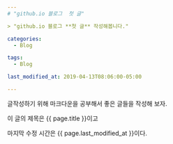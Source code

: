 ```yaml
---
# "github.io 블로그  첫 글"

> "github.io 블로그 **첫 글** 작성해봅니다."

categories:
  - Blog

tags:
  - Blog

last_modified_at: 2019-04-13T08:06:00-05:00

---
```

글작성하기 위해 마크다운을 공부해서 
좋은 글들을 작성해 보자.

이 글의 제목은 {{ page.title }}이고

마지막 수정 시간은 {{ page.last_modified_at }}이다.
